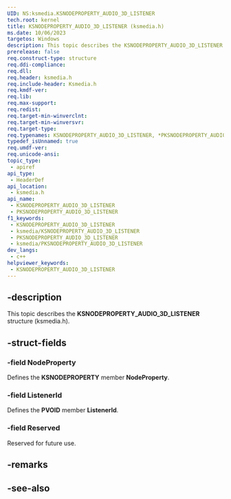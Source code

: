 ```yaml
---
UID: NS:ksmedia.KSNODEPROPERTY_AUDIO_3D_LISTENER
tech.root: kernel
title: KSNODEPROPERTY_AUDIO_3D_LISTENER (ksmedia.h)
ms.date: 10/06/2023
targetos: Windows
description: This topic describes the KSNODEPROPERTY_AUDIO_3D_LISTENER structure (ksmedia.h).
prerelease: false
req.construct-type: structure
req.ddi-compliance: 
req.dll: 
req.header: ksmedia.h
req.include-header: Ksmedia.h
req.kmdf-ver: 
req.lib: 
req.max-support: 
req.redist: 
req.target-min-winverclnt: 
req.target-min-winversvr: 
req.target-type: 
req.typenames: KSNODEPROPERTY_AUDIO_3D_LISTENER, *PKSNODEPROPERTY_AUDIO_3D_LISTENER
typedef_isUnnamed: true
req.umdf-ver: 
req.unicode-ansi: 
topic_type:
 - apiref
api_type:
 - HeaderDef
api_location:
 - ksmedia.h
api_name:
 - KSNODEPROPERTY_AUDIO_3D_LISTENER
 - PKSNODEPROPERTY_AUDIO_3D_LISTENER
f1_keywords:
 - KSNODEPROPERTY_AUDIO_3D_LISTENER
 - ksmedia/KSNODEPROPERTY_AUDIO_3D_LISTENER
 - PKSNODEPROPERTY_AUDIO_3D_LISTENER
 - ksmedia/PKSNODEPROPERTY_AUDIO_3D_LISTENER
dev_langs:
 - c++
helpviewer_keywords:
 - KSNODEPROPERTY_AUDIO_3D_LISTENER
---
```


## -description

This topic describes the **KSNODEPROPERTY_AUDIO_3D_LISTENER** structure (ksmedia.h).

## -struct-fields

### -field NodeProperty

Defines the **KSNODEPROPERTY** member **NodeProperty**.

### -field ListenerId

Defines the **PVOID** member **ListenerId**.

### -field Reserved

Reserved for future use.

## -remarks

## -see-also
